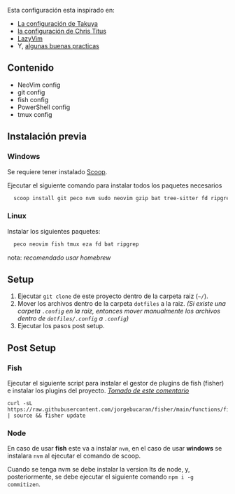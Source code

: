 Esta configuración esta inspirado en:

- [La configuración de Takuya](https://github.com/craftzdog/dotfiles-public)
- [la configuración de Chris Titus](https://github.com/ChrisTitusTech/powershell-profile)
- [LazyVim](https://www.lazyvim.org/)
- Y, [algunas buenas practicas](https://dotfiles.github.io/utilities/)

## Contenido

- NeoVim config
- git config
- fish config
- PowerShell config
- tmux config

## Instalación previa

### Windows

Se requiere tener instalado [Scoop](https://scoop.sh/).

Ejecutar el siguiente comando para instalar todos los paquetes necesarios

```Powershell
  scoop install git peco nvm sudo neovim gzip bat tree-sitter fd ripgrep gcc
```

### Linux

Instalar los siguientes paquetes:

```bash
  peco neovim fish tmux eza fd bat ripgrep
```

nota: _recomendado usar homebrew_

## Setup

1. Ejecutar `git clone` de este proyecto dentro de la carpeta raiz (`~/`).
2. Mover los archivos dentro de la carpeta `dotfiles` a la raiz. _(Si existe una carpeta `.config` en la raiz, entonces mover manualmente los archivos dentro de `dotfiles/.config` a `.config`)_
3. Ejecutar los pasos post setup.

## Post Setup

### Fish

Ejecutar el siguiente script para instalar el gestor de plugins de fish (fisher) e instalar los plugins del proyecto. _[Tomado de este comentario](https://github.com/jorgebucaran/fisher/issues/775#issuecomment-1703684632)_

```fish
curl -sL https://raw.githubusercontent.com/jorgebucaran/fisher/main/functions/fisher.fish | source && fisher update
```

### Node

En caso de usar **fish** este va a instalar `nvm`, en el caso de usar **windows** se instalara `nvm` al ejecutar el comando de scoop.

Cuando se tenga nvm se debe instalar la version lts de node, y, posteriormente, se debe ejecutar el siguiente comando `npm i -g commitizen`.
